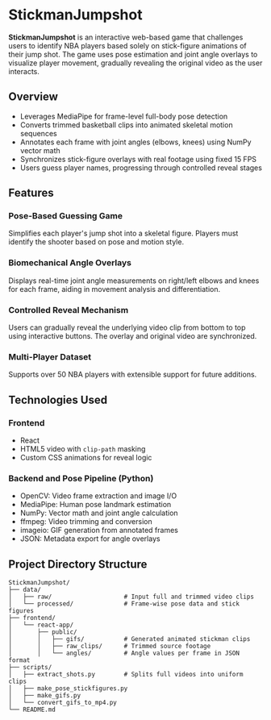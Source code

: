 # StickmanJumpshot

**StickmanJumpshot** is an interactive web-based game that challenges users to identify NBA players based solely on stick-figure animations of their jump shot. The game uses pose estimation and joint angle overlays to visualize player movement, gradually revealing the original video as the user interacts.

## Overview

- Leverages MediaPipe for frame-level full-body pose detection
- Converts trimmed basketball clips into animated skeletal motion sequences
- Annotates each frame with joint angles (elbows, knees) using NumPy vector math
- Synchronizes stick-figure overlays with real footage using fixed 15 FPS
- Users guess player names, progressing through controlled reveal stages

## Features

### Pose-Based Guessing Game

Simplifies each player's jump shot into a skeletal figure. Players must identify the shooter based on pose and motion style.

### Biomechanical Angle Overlays

Displays real-time joint angle measurements on right/left elbows and knees for each frame, aiding in movement analysis and differentiation.

### Controlled Reveal Mechanism

Users can gradually reveal the underlying video clip from bottom to top using interactive buttons. The overlay and original video are synchronized.

### Multi-Player Dataset

Supports over 50 NBA players with extensible support for future additions.

## Technologies Used

### Frontend

- React
- HTML5 video with `clip-path` masking
- Custom CSS animations for reveal logic

### Backend and Pose Pipeline (Python)

- OpenCV: Video frame extraction and image I/O
- MediaPipe: Human pose landmark estimation
- NumPy: Vector math and joint angle calculation
- ffmpeg: Video trimming and conversion
- imageio: GIF generation from annotated frames
- JSON: Metadata export for angle overlays

## Project Directory Structure

```plaintext
StickmanJumpshot/
├── data/
│   ├── raw/                    # Input full and trimmed video clips
│   └── processed/              # Frame-wise pose data and stick figures
├── frontend/
│   └── react-app/
│       ├── public/
│       │   ├── gifs/           # Generated animated stickman clips
│       │   ├── raw_clips/      # Trimmed source footage
│       │   └── angles/         # Angle values per frame in JSON format
├── scripts/
│   ├── extract_shots.py        # Splits full videos into uniform clips
│   ├── make_pose_stickfigures.py
│   ├── make_gifs.py
│   └── convert_gifs_to_mp4.py
└── README.md
